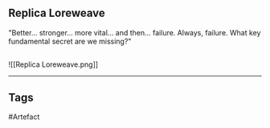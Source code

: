 ## Replica Loreweave
"Better... stronger... more vital... and then... failure. Always, failure.
What key fundamental secret are we missing?"
## 
![[Replica Loreweave.png]]

---
## Tags
#Artefact